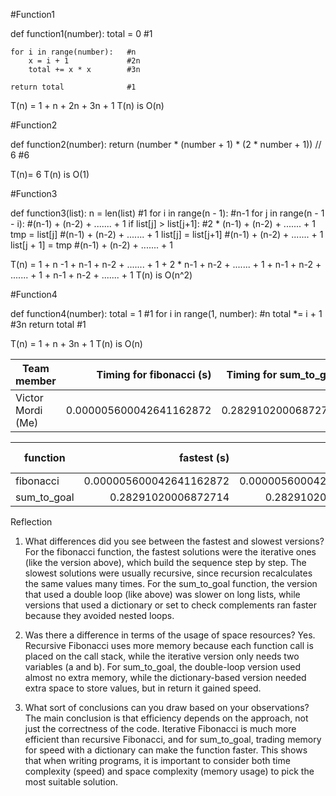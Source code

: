 #Function1

def function1(number):
	total = 0                 #1
 
	for i in range(number):   #n
		x = i + 1             #2n
		total += x * x        #3n   
 
	return total              #1

T(n) = 1 + n + 2n + 3n + 1
T(n) is O(n)


#Function2

def function2(number):
	return (number * (number + 1) * (2 * number + 1)) // 6     #6

T(n)= 6
T(n) is O(1)


#Function3

def function3(list):
	n = len(list)                    #1
	for i in range(n - 1):           #n-1
		for j in range(n - 1 - i):   #(n-1) + (n-2) + ....... + 1
			if list[j] > list[j+1]:  #2 * (n-1) + (n-2) + ....... + 1
				tmp = list[j]        #(n-1) + (n-2) + ....... + 1
				list[j] = list[j+1]  #(n-1) + (n-2) + ....... + 1
				list[j + 1] = tmp    #(n-1) + (n-2) + ....... + 1

T(n) = 1 + n -1 + n-1 + n-2 + ....... + 1 + 2 * n-1 + n-2 + ....... + 1 + n-1 + n-2 + ....... + 1 + n-1 + n-2 + ....... + 1
T(n) is O(n^2)

#Function4

def function4(number):
	total = 1                      #1
	for i in range(1, number):     #n
		total *= i + 1             #3n
	return total                   #1

T(n) = 1 + n + 3n + 1
T(n) is O(n)



| Team member        | Timing for fibonacci (s)       | Timing for sum_to_goal       |
| ------------------ | -----------------------------: | ---------------------------: |
| Victor Mordi (Me)  |        0.000005600042641162872 |          0.28291020006872714 |




| function        |             fastest (s) |             slowest (s) | difference (s) |
| --------------- | ----------------------: | ----------------------: | -------------: |
| fibonacci       | 0.000005600042641162872 | 0.000005600042641162872 |            0.0 |
| sum_to_goal     |     0.28291020006872714 |     0.28291020006872714 |            0.0 |





Reflection

1. What differences did you see between the fastest and slowest versions?
For the fibonacci function, the fastest solutions were the iterative ones (like the version above), which build the sequence step by step. The slowest solutions were usually recursive, since recursion recalculates the same values many times. For the sum_to_goal function, the version that used a double loop (like above) was slower on long lists, while versions that used a dictionary or set to check complements ran faster because they avoided nested loops.

2. Was there a difference in terms of the usage of space resources?
Yes. Recursive Fibonacci uses more memory because each function call is placed on the call stack, while the iterative version only needs two variables (a and b). For sum_to_goal, the double-loop version used almost no extra memory, while the dictionary-based version needed extra space to store values, but in return it gained speed.

3. What sort of conclusions can you draw based on your observations?
The main conclusion is that efficiency depends on the approach, not just the correctness of the code. Iterative Fibonacci is much more efficient than recursive Fibonacci, and for sum_to_goal, trading memory for speed with a dictionary can make the function faster. This shows that when writing programs, it is important to consider both time complexity (speed) and space complexity (memory usage) to pick the most suitable solution.

